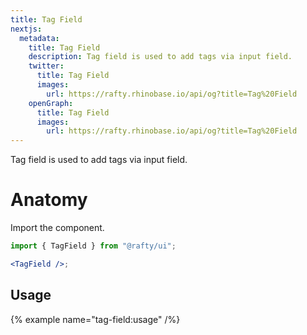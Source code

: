 ```yaml
---
title: Tag Field
nextjs:
  metadata:
    title: Tag Field
    description: Tag field is used to add tags via input field.
    twitter:
      title: Tag Field
      images:
        url: https://rafty.rhinobase.io/api/og?title=Tag%20Field
    openGraph:
      title: Tag Field
      images:
        url: https://rafty.rhinobase.io/api/og?title=Tag%20Field
---
```


Tag field is used to add tags via input field.

# Anatomy

Import the component.

```jsx
import { TagField } from "@rafty/ui";

<TagField />;
```

## Usage

{% example name="tag-field:usage" /%}
